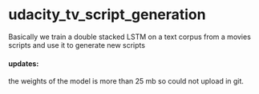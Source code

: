 # udacity_tv_script_generation
Basically we train  a double stacked LSTM on a text corpus from a movies scripts and use it to generate new scripts
#### updates:
the weights of the model is more than 25 mb so could not upload in git.
